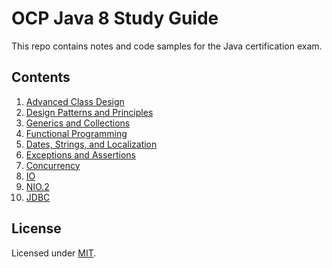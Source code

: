 # OCP Java 8 Study Guide

This repo contains notes and code samples for the Java certification exam.

## Contents

1. [Advanced Class Design](advanced-class-design/README.md)
2. [Design Patterns and Principles](design-patterns-and-principles/README.md)
3. [Generics and Collections](generics-and-collections/README.md)
4. [Functional Programming](functional-programming/README.md)
5. [Dates, Strings, and Localization](dates-strings-and-localization/README.md)
6. [Exceptions and Assertions](exceptions-and-assertions/README.adoc)
7. [Concurrency](concurrency/README.adoc)
8. [IO](io/README.adoc)
9. [NIO.2](nio-2/README.adoc)
10. [JDBC](jdbc/README.adoc)

## License

Licensed under [MIT](LICENCE.md).